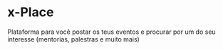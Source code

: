 # x-Place
Plataforma para você postar os teus eventos e procurar por um do seu interesse (mentorias, palestras e muito mais)
